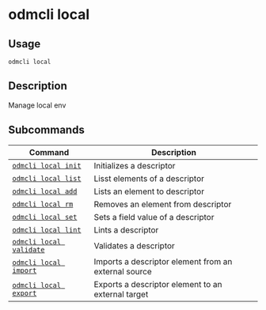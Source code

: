 # odmcli local

## Usage

`odmcli local`

## Description

Manage local env

## Subcommands

Command|Description
-------|----------
[`odmcli local init`](cmd-local-init.md)|Initializes a descriptor
[`odmcli local list`](cmd-local-list.md)|Lisst elements of a descriptor
[`odmcli local add`](cmd-local-add.md)|Lists an element to descriptor
[`odmcli local rm`](cmd-local-rm.md)|Removes an element from descriptor
[`odmcli local set`](cmd-local-set.md)|Sets a field value of a descriptor
[`odmcli local lint`](cmd-local-lint.md)|Lints a descriptor
[`odmcli local validate`](cmd-local-validate.md)|Validates a descriptor
[`odmcli local import`](cmd-local-import.md)|Imports a descriptor element from an external source
[`odmcli local export`](cmd-local-export.md)|Exports a descriptor element to an external target

